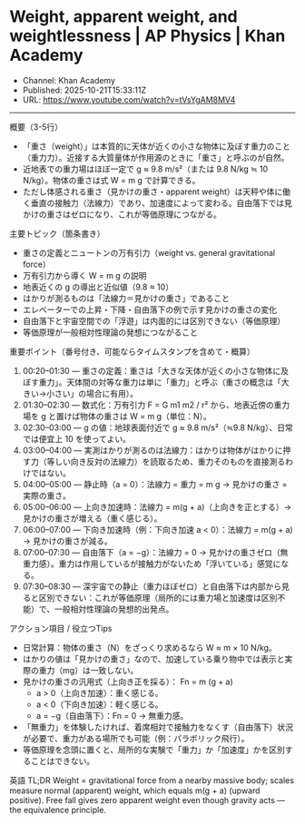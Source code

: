 # Weight, apparent weight, and weightlessness | AP Physics | Khan Academy

- Channel: Khan Academy
- Published: 2025-10-21T15:33:11Z
- URL: https://www.youtube.com/watch?v=tVsYgAM8MV4

---

概要（3-5行）
- 「重さ（weight）」は本質的に天体が近くの小さな物体に及ぼす重力のこと（重力力）。近接する大質量体が作用源のときに「重さ」と呼ぶのが自然。  
- 近地表での重力場はほぼ一定で g ≈ 9.8 m/s²（または 9.8 N/kg ≒ 10 N/kg）。物体の重さは式 W = m g で計算できる。  
- ただし体感される重さ（見かけの重さ・apparent weight）は天秤や体に働く垂直の接触力（法線力）であり、加速度によって変わる。自由落下では見かけの重さはゼロになり、これが等価原理につながる。

主要トピック（箇条書き）
- 重さの定義とニュートンの万有引力（weight vs. general gravitational force）  
- 万有引力から導く W = m g の説明  
- 地表近くの g の導出と近似値（9.8 ≈ 10）  
- はかりが測るものは「法線力＝見かけの重さ」であること  
- エレベーターでの上昇・下降・自由落下の例で示す見かけの重さの変化  
- 自由落下と宇宙空間での「浮遊」は内面的には区別できない（等価原理）  
- 等価原理が一般相対性理論の発想につながること

重要ポイント（番号付き、可能ならタイムスタンプを含めて・概算）
1. 00:20–01:30 — 重さの定義：重さは「大きな天体が近くの小さな物体に及ぼす重力」。天体間の対等な重力は単に「重力」と呼ぶ（重さの概念は「大きい→小さい」の場合に有用）。  
2. 01:30–02:30 — 数式化：万有引力 F = G m1 m2 / r² から、地表近傍の重力場を g と置けば物体の重さは W = m g（単位：N）。  
3. 02:30–03:00 — g の値：地球表面付近で g ≈ 9.8 m/s²（≒9.8 N/kg）、日常では便宜上 10 を使ってよい。  
4. 03:00–04:00 — 実測はかりが測るのは法線力：はかりは物体がはかりに押す力（等しい向き反対の法線力）を読取るため、重力そのものを直接測るわけではない。  
5. 04:00–05:00 — 静止時（a = 0）：法線力 = 重力 = m g → 見かけの重さ = 実際の重さ。  
6. 05:00–06:00 — 上向き加速時：法線力 = m(g + a)（上向きを正とする）→ 見かけの重さが増える（重く感じる）。  
7. 06:00–07:00 — 下向き加速時（例：下向き加速 a < 0）：法線力 = m(g + a) → 見かけの重さが減る。  
8. 07:00–07:30 — 自由落下（a = −g）：法線力 = 0 → 見かけの重さゼロ（無重力感）。重力は作用しているが接触力がないため「浮いている」感覚になる。  
9. 07:30–08:30 — 深宇宙での静止（重力ほぼゼロ）と自由落下は内部から見ると区別できない：これが等価原理（局所的には重力場と加速度は区別不能）で、一般相対性理論の発想的出発点。

アクション項目 / 役立つTips
- 日常計算：物体の重さ（N）をざっくり求めるなら W ≈ m × 10 N/kg。  
- はかりの値は「見かけの重さ」なので、加速している乗り物中では表示と実際の重力（mg）は一致しない。  
- 見かけの重さの汎用式（上向き正を採る）：
  Fn = m (g + a)
  - a > 0（上向き加速）：重く感じる。  
  - a < 0（下向き加速）：軽く感じる。  
  - a = −g（自由落下）：Fn = 0 → 無重力感。  
- 「無重力」を体験したければ、着席相対で接触力をなくす（自由落下）状況が必要で、重力がある場所でも可能（例：パラボリック飛行）。  
- 等価原理を念頭に置くと、局所的な実験で「重力」か「加速度」かを区別することはできない。

英語 TL;DR
Weight = gravitational force from a nearby massive body; scales measure normal (apparent) weight, which equals m(g + a) (upward positive). Free fall gives zero apparent weight even though gravity acts — the equivalence principle.

